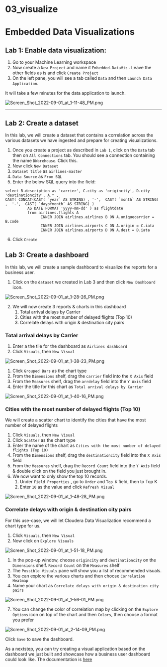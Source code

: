 # 03_visualize

# Embedded Data Visualizations

## Lab 1: Enable data visualization:

1. Go to your Machine Learning workspace
2. Now create a `New Project` and name it `Embedded-DataViz` . Leave the other fields as is and click `Create Project`
3. On the left pane, you will see a tab called `Data` and then `Launch Data Application`.

It will take a few minutes for the data application to launch.

![Screen_Shot_2022-09-01_at_1-11-48_PM.png](images/Screen_Shot_2022-09-01_at_1-11-48_PM.png)

---

## Lab 2: Create a dataset

In this lab, we will create a dataset that contains a correlation across the various datasets we have ingested and prepare for creating visualizations.

1. Once you create a project as described in `Lab 1`, click on the `Data` tab then on `All Connections` tab. You should see a connection containing the name `DWarehouse`. Click this.
2. Now click `New Dataset`
3. `Dataset title` as `airlines-master`
4. `Data Source` as `From SQL`
5. Enter the below SQL query into the field:

```
select B.description as 'carrier', C.city as 'origincity', D.city 'destinationcity', A.* ,
CAST( CONCAT(CAST( `year` AS STRING) , '-',  CAST( `month` AS STRING)  ,  '-',  CAST( `dayofmonth` AS STRING) )
          AS DATE FORMAT 'yyyy-mm-dd' ) as flightdate
          from airlines.flights A
                INNER JOIN airlines.airlines B ON A.uniquecarrier = B.code
                INNER JOIN airlines.airports C ON A.origin = C.iata
                INNER JOIN airlines.airports D ON A.dest = D.iata
```

6. Click `Create`

## Lab 3: Create a dashboard

In this lab, we will create a sample dashboard to visualize the reports for a business user.

1. Click on the `dataset` we created in Lab 3 and then click `New Dashboard` icon.

![Screen_Shot_2022-09-01_at_1-28-26_PM.png](images/Screen_Shot_2022-09-01_at_1-28-26_PM.png)

2. We will now create 3 reports & charts in this dashboard
    1. Total arrival delays by Carrier
    2. Cities with the most number of delayed flights \(Top 10\)
    3. Correlate delays with origin & destination city pairs

### Total arrival delays by Carrier

1. Enter a the tile for the dashboard as `Airlines dashboard`
2. Click `Visuals`, then `New Visual`

![Screen_Shot_2022-09-01_at_1-38-23_PM.png](images/Screen_Shot_2022-09-01_at_1-38-23_PM.png)

1. Click `Grouped Bars` as the chart type
2. From the `Dimensions` shelf, drag the `carrier` field into the `X Axis` field
3. From the `Measures` shelf, drag the `arrdelay` field into the `Y Axis` field
4. Enter the title for this chart as `Total arrival delays by Carrier`

![Screen_Shot_2022-09-01_at_1-40-16_PM.png](images/Screen_Shot_2022-09-01_at_1-40-16_PM.png)

### Cities with the most number of delayed flights \(Top 10\)

We will create a scatter chart to identify the cities that have the most number of delayed flights

1. Click `Visuals`, then `New Visual`
2. Click `Scatter` as the chart type
3. Enter the name of the chart as `Cities with the most number of delayed flights (Top 10)`
4. From the `Dimensions` shelf, drag the `destinationcity` field into the `X Axis` field
5. From the `Measures` shelf, drag the `Record Count` field into the `Y Axis` field & double click on the field you just brought in.
6. We now want to only show the top 10 records.
    1. Under `Field Properties` , go to `Order` and `Top K` field, then to Top K
    2. Enter `10` as the value and click `Refresh Visual`

![Screen_Shot_2022-09-01_at_1-48-28_PM.png](images/Screen_Shot_2022-09-01_at_1-48-28_PM.png)

### Correlate delays with origin & destination city pairs

For this use\-case, we will let Cloudera Data Visualization recommend a chart type for us.

1. Click `Visuals`, then `New Visual`
2. Now click on `Explore Visuals`

![Screen_Shot_2022-09-01_at_1-51-18_PM.png](images/Screen_Shot_2022-09-01_at_1-51-18_PM.png)

1. In the pop-up window, choose `origincity` and `destinationcity` on the `Dimensions` shelf. `Record Count` on the `Measures` shelf
2. The `Possible Visuals` pane will show you a list of recommended visuals.
3. You can explore the various charts and then choose `Correlation Heatmap`
4. Name your chart as `Correlate delays with origin & destination city pairs`

![Screen_Shot_2022-09-01_at_1-56-01_PM.png](images/Screen_Shot_2022-09-01_at_1-56-01_PM.png)

7. You can change the color of correlation map by clicking on the `Explore Options` icon on top of the chart and then `Colors`, then choose a format you prefer

![Screen_Shot_2022-09-01_at_2-14-09_PM.png](images/Screen_Shot_2022-09-01_at_2-14-09_PM.png)

Click `Save` to save the dashboard.

As a nextstep, you can try creating a visual application based on the dashboard we just built and showcase how a business user dashboard could look like. The documentation is [here](https://docs.cloudera.com/data-visualization/7/howto-apps/topics/viz-create-app.html)
